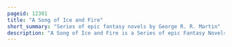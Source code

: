 ```yaml
---
pageid: 12301
title: "A Song of Ice and Fire"
short_summary: "Series of epic fantasy novels by George R. R. Martin"
description: "A Song of Ice and Fire is a Series of epic Fantasy Novels by the american Novelist and Screenwriter George R. R. Martin. He began writing the first Volume, A Game of Thrones, in 1991, publishing it in 1996. Martin originally envisioned the Series as a Trilogy but has released five of seven Volumes in total. The Fifth and most recent Entry in the Series a Dance with Dragons was published in 2011. Martin continues writing the sixth Novel the Winds of Winter. A seventh Novel a Dream of Spring is planned."
---
```

